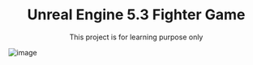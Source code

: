 <h1 align='center'>
  Unreal Engine 5.3 Fighter Game 
</h1>


<p align='center'>
  This project is for learning purpose only
</p>

![image](https://img.shields.io/badge/Epic%20Games-313131?style=for-the-badge&logo=Epic%20Games&logoColor=white)
```
